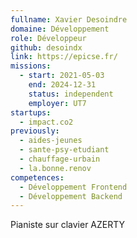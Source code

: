 ```yaml
---
fullname: Xavier Desoindre
domaine: Développement
role: Développeur
github: desoindx
link: https://epicse.fr/
missions:
  - start: 2021-05-03
    end: 2024-12-31
    status: independent
    employer: UT7
startups:
  - impact.co2
previously:
  - aides-jeunes
  - sante-psy-etudiant
  - chauffage-urbain
  - la.bonne.renov
competences:
  - Développement Frontend
  - Développement Backend
---
```


Pianiste sur clavier AZERTY
